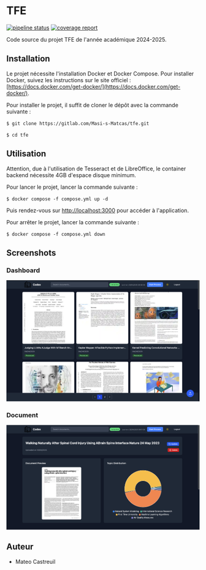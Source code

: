# TFE

[![pipeline status](https://gitlab.com/Masi-s-Matcas/tfe/badges/main/pipeline.svg)](https://gitlab.com/Masi-s-Matcas/tfe/-/commits/main) [![coverage report](https://gitlab.com/Masi-s-Matcas/tfe/badges/main/coverage.svg)](https://gitlab.com/Masi-s-Matcas/tfe/-/commits/main)

Code source du projet TFE de l'année académique 2024-2025.

## Installation

Le projet nécessite l'installation Docker et Docker Compose. Pour installer Docker, suivez les instructions sur le site officiel : [https://docs.docker.com/get-docker/](https://docs.docker.com/get-docker/).


Pour installer le projet, il suffit de cloner le dépôt avec la commande suivante :

```console
$ git clone https://gitlab.com/Masi-s-Matcas/tfe.git
```
```console
$ cd tfe
```

## Utilisation

Attention, due à l'utilisation de Tesseract et de LibreOffice, le container backend nécessite 4GB d'espace disque minimum.

Pour lancer le projet, lancer la commande suivante :

```console
$ docker compose -f compose.yml up -d
```
Puis rendez-vous sur [http://localhost:3000](http://localhost:3000) pour accéder à l'application.


Pour arrêter le projet, lancer la commande suivante :

```console
$ docker compose -f compose.yml down
```

## Screenshots

### Dashboard
![Dashboard](doc/images/dashboard.png)

### Document
![Document detail](doc/images/document_detail.png)

## Auteur

- Mateo Castreuil
